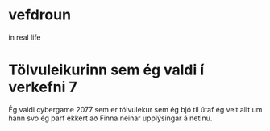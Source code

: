# vefdroun

in real life

# Tölvuleikurinn sem ég valdi í verkefni 7

Ég valdi cybergame 2077 sem er tölvulekur sem ég bjó til
útaf ég veit allt um hann svo ég þarf ekkert að 
Finna neinar upplýsingar á netinu.
